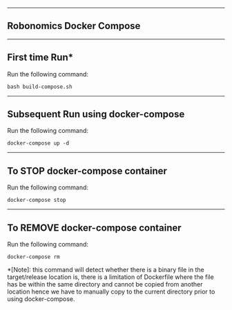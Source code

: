 ---------------------------
Robonomics Docker Compose
---------------------------

-----------------
First time Run*
-----------------
Run the following command:

	bash build-compose.sh

----------------------------
Subsequent Run using docker-compose
----------------------------
Run the following command:

	docker-compose up -d

---------------------------------
To STOP docker-compose container
---------------------------------
Run the following command:
  
	docker-compose stop

-----------------------------------
To REMOVE docker-compose container
-----------------------------------
Run the following command:
 	
	docker-compose rm

*[Note]: this command will detect whether there is a binary file in the target/release location is, there is a limitation of Dockerfile where the file has
be within the same directory and cannot be copied from another location hence we have to manually copy to the current directory prior to using docker-compose.
